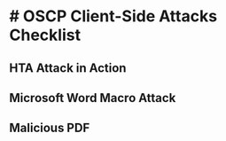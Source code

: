 # # OSCP Client-Side Attacks Checklist

## HTA Attack in Action

## Microsoft Word Macro Attack

## Malicious PDF
